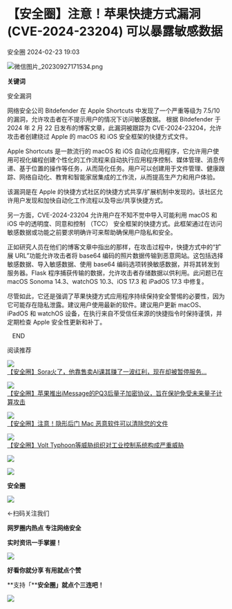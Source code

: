 #  【安全圈】注意！苹果快捷方式漏洞 (CVE-2024-23204) 可以暴露敏感数据   
 安全圈   2024-02-23 19:03  
  
![](https://mmbiz.qpic.cn/sz_mmbiz_png/aBHpjnrGylgOvEXHviaXu1fO2nLov9bZ055v7s8F6w1DD1I0bx2h3zaOx0Mibd5CngBwwj2nTeEbupw7xpBsx27Q/640?wx_fmt=png&from=appmsg "微信图片_20230927171534.png")  
  
  
**关键词**  
  
  
  
安全漏洞  
  
  
网络安全公司 Bitdefender 在 Apple Shortcuts 中发现了一个严重等级为 7.5/10 的漏洞，允许攻击者在不提示用户的情况下访问敏感数据。 根据 Bitdefender 于 2024 年 2 月 22 日发布的博客文章，此漏洞被跟踪为 CVE-2024-23204，允许攻击者创建绕过 Apple 的 macOS 和 iOS 安全框架的快捷方式文件。  
  
Apple Shortcuts 是一款流行的 macOS 和 iOS 自动化应用程序，它允许用户使用可视化编程创建个性化的工作流程来自动执行应用程序控制、媒体管理、消息传递、基于位置的操作等任务，从而简化任务。用户可以创建用于文件管理、健康跟踪、网络自动化、教育和智能家居集成的工作流，从而提高生产力和用户体验。  
  
该漏洞是在 Apple 的快捷方式社区的快捷方式共享/扩展机制中发现的。该社区允许用户发现和加快自动化工作流程以及导出/共享快捷方式。  
  
另一方面，CVE-2024-23204 允许用户在不知不觉中导入可能利用 macOS 和 iOS 中的透明度、同意和控制 （TCC） 安全框架的快捷方式。此框架通过在访问敏感数据或功能之前要求明确许可来帮助确保用户隐私和安全。  
  
正如研究人员在他们的博客文章中指出的那样，在攻击过程中，快捷方式中的“扩展 URL”功能允许攻击者将 base64 编码的照片数据传输到恶意网站。这包括选择敏感数据、导入敏感数据、使用 base64 编码选项转换敏感数据，并将其转发到服务器。Flask 程序捕获传输的数据，允许攻击者存储数据以供利用。此问题已在 macOS Sonoma 14.3、watchOS 10.3、iOS 17.3 和 iPadOS 17.3 中修复。  
  
尽管如此，它还是强调了苹果快捷方式应用程序持续保持安全警惕的必要性，因为它可能存在隐私泄露。建议用户使用最新的软件。建议用户更新 macOS、iPadOS 和 watchOS 设备，在执行来自不受信任来源的快捷指令时保持谨慎，并定期检查 Apple 安全性更新和补丁。  
  
  
  
  
   END    
  
  
阅读推荐  
  
  
![](https://mmbiz.qpic.cn/sz_mmbiz_jpg/aBHpjnrGylgh7OoJhuGTVv0u9Lc5icvkPYh2LbLTy7EH036OVJphpldGic0xjDViczgr6z37volTt3BElum6Lea4Q/640?wx_fmt=jpeg "")  
[【安全圈】Sora火了，他靠售卖AI课其赚了一波红利，现在却被暂停服务…](http://mp.weixin.qq.com/s?__biz=MzIzMzE4NDU1OQ==&mid=2652054272&idx=1&sn=5577f7f0672a3d1026c046e9239675b8&chksm=f36e0f40c41986562aeb26faf1665613d56ac0fbe96e1acd751129028438d7d6a53cb90d3003&scene=21#wechat_redirect)  
  
  
  
![](https://mmbiz.qpic.cn/sz_mmbiz_jpg/aBHpjnrGylgh7OoJhuGTVv0u9Lc5icvkPibMMuPvSQX6ic9wBBcsYXYibwXNAhCianO08E2xErtdich80jayrMibmS4aQ/640?wx_fmt=jpeg "")  
[【安全圈】苹果推出iMessage的PQ3后量子加密协议，旨在保护免受未来量子计算攻击](http://mp.weixin.qq.com/s?__biz=MzIzMzE4NDU1OQ==&mid=2652054272&idx=2&sn=a5decafe88acd1a24f39703ecc14eabd&chksm=f36e0f40c419865621b0fc27844754dc93683d2244b50f085c1efa55c55efd81b6123b61dbdc&scene=21#wechat_redirect)  
  
  
  
![](https://mmbiz.qpic.cn/sz_mmbiz_jpg/aBHpjnrGylgh7OoJhuGTVv0u9Lc5icvkPY6GAvvzRWPicw9LO5TLyeSlokN159HArxgxp4YpPqU4Up35tj5JXakw/640?wx_fmt=jpeg "")  
[【安全圈】注意！隐形后门 Mac 恶意软件可以清除您的文件](http://mp.weixin.qq.com/s?__biz=MzIzMzE4NDU1OQ==&mid=2652054272&idx=3&sn=66e7c5cb01cc41d415db9424944ab8af&chksm=f36e0f40c419865698b4cc46125a066067af232c9b68fb538c9ebab0a920187482509133743d&scene=21#wechat_redirect)  
  
  
  
![](https://mmbiz.qpic.cn/sz_mmbiz_jpg/aBHpjnrGylgh7OoJhuGTVv0u9Lc5icvkPFeb272tvxM2VA5c3brgcWDQaaMJHBcc5ibtBuAUq2lT0Gnib8sPbXXZg/640?wx_fmt=jpeg "")  
[【安全圈】Volt Typhoon等威胁组织对工业控制系统构成严重威胁](http://mp.weixin.qq.com/s?__biz=MzIzMzE4NDU1OQ==&mid=2652054272&idx=4&sn=4daa2ed1d5befb2396d39996c733c404&chksm=f36e0f40c4198656bbc854e5d9a50bc59e5a6eeec1bc5ef75d1ffc38ac64be0b2e044d1d9c93&scene=21#wechat_redirect)  
  
  
  
![](https://mmbiz.qpic.cn/mmbiz_gif/aBHpjnrGylgeVsVlL5y1RPJfUdozNyCEft6M27yliapIdNjlcdMaZ4UR4XxnQprGlCg8NH2Hz5Oib5aPIOiaqUicDQ/640?wx_fmt=gif "")  
  
  
  
![](https://mmbiz.qpic.cn/mmbiz_png/aBHpjnrGylgeVsVlL5y1RPJfUdozNyCEDQIyPYpjfp0XDaaKjeaU6YdFae1iagIvFmFb4djeiahnUy2jBnxkMbaw/640?wx_fmt=png "")  
  
**安全圈**  
  
![](https://mmbiz.qpic.cn/mmbiz_gif/aBHpjnrGylgeVsVlL5y1RPJfUdozNyCEft6M27yliapIdNjlcdMaZ4UR4XxnQprGlCg8NH2Hz5Oib5aPIOiaqUicDQ/640?wx_fmt=gif "")  
  
  
←扫码关注我们  
  
**网罗圈内热点 专注网络安全**  
  
**实时资讯一手掌握！**  
  
  
![](https://mmbiz.qpic.cn/mmbiz_gif/aBHpjnrGylgeVsVlL5y1RPJfUdozNyCE3vpzhuku5s1qibibQjHnY68iciaIGB4zYw1Zbl05GQ3H4hadeLdBpQ9wEA/640?wx_fmt=gif "")  
  
**好看你就分享 有用就点个赞**  
  
**支持「****安全圈」就点个三连吧！**  
  
![](https://mmbiz.qpic.cn/mmbiz_gif/aBHpjnrGylgeVsVlL5y1RPJfUdozNyCE3vpzhuku5s1qibibQjHnY68iciaIGB4zYw1Zbl05GQ3H4hadeLdBpQ9wEA/640?wx_fmt=gif "")  
  
  
